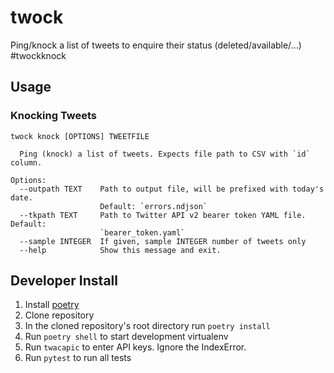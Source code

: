 # twock

Ping/knock a list of tweets to enquire their status (deleted/available/...) #twockknock

## Usage

### Knocking Tweets

```
twock knock [OPTIONS] TWEETFILE

  Ping (knock) a list of tweets. Expects file path to CSV with `id` column.

Options:
  --outpath TEXT    Path to output file, will be prefixed with today's date.
                    Default: `errors.ndjson`
  --tkpath TEXT     Path to Twitter API v2 bearer token YAML file. Default:
                    `bearer_token.yaml`
  --sample INTEGER  If given, sample INTEGER number of tweets only
  --help            Show this message and exit.
```

## Developer Install

1. Install [poetry](https://python-poetry.org/docs/#installation)
2. Clone repository
3. In the cloned repository's root directory run `poetry install`
4. Run `poetry shell` to start development virtualenv
5. Run `twacapic` to enter API keys. Ignore the IndexError.
6. Run `pytest` to run all tests
